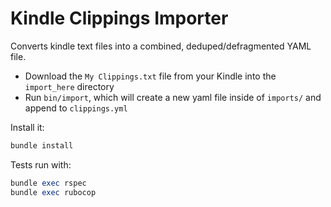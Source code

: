 # Kindle Clippings Importer

Converts kindle text files into a combined, deduped/defragmented YAML file.

- Download the `My Clippings.txt` file from your Kindle into the `import_here` directory
- Run `bin/import`, which will create a new yaml file inside of `imports/` and append to `clippings.yml`

Install it: 

```ruby
bundle install
```

Tests run with:

```ruby
bundle exec rspec
bundle exec rubocop
```
